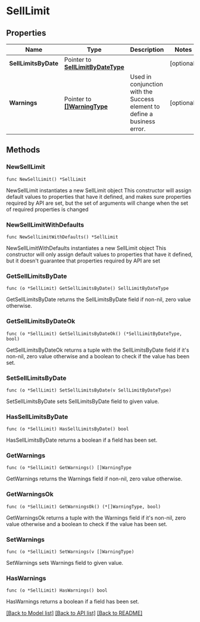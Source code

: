 # SellLimit

## Properties

Name | Type | Description | Notes
------------ | ------------- | ------------- | -------------
**SellLimitsByDate** | Pointer to [**SellLimitByDateType**](SellLimitByDateType.md) |  | [optional] 
**Warnings** | Pointer to [**[]WarningType**](WarningType.md) | Used in conjunction with the Success element to define a business error. | [optional] 

## Methods

### NewSellLimit

`func NewSellLimit() *SellLimit`

NewSellLimit instantiates a new SellLimit object
This constructor will assign default values to properties that have it defined,
and makes sure properties required by API are set, but the set of arguments
will change when the set of required properties is changed

### NewSellLimitWithDefaults

`func NewSellLimitWithDefaults() *SellLimit`

NewSellLimitWithDefaults instantiates a new SellLimit object
This constructor will only assign default values to properties that have it defined,
but it doesn't guarantee that properties required by API are set

### GetSellLimitsByDate

`func (o *SellLimit) GetSellLimitsByDate() SellLimitByDateType`

GetSellLimitsByDate returns the SellLimitsByDate field if non-nil, zero value otherwise.

### GetSellLimitsByDateOk

`func (o *SellLimit) GetSellLimitsByDateOk() (*SellLimitByDateType, bool)`

GetSellLimitsByDateOk returns a tuple with the SellLimitsByDate field if it's non-nil, zero value otherwise
and a boolean to check if the value has been set.

### SetSellLimitsByDate

`func (o *SellLimit) SetSellLimitsByDate(v SellLimitByDateType)`

SetSellLimitsByDate sets SellLimitsByDate field to given value.

### HasSellLimitsByDate

`func (o *SellLimit) HasSellLimitsByDate() bool`

HasSellLimitsByDate returns a boolean if a field has been set.

### GetWarnings

`func (o *SellLimit) GetWarnings() []WarningType`

GetWarnings returns the Warnings field if non-nil, zero value otherwise.

### GetWarningsOk

`func (o *SellLimit) GetWarningsOk() (*[]WarningType, bool)`

GetWarningsOk returns a tuple with the Warnings field if it's non-nil, zero value otherwise
and a boolean to check if the value has been set.

### SetWarnings

`func (o *SellLimit) SetWarnings(v []WarningType)`

SetWarnings sets Warnings field to given value.

### HasWarnings

`func (o *SellLimit) HasWarnings() bool`

HasWarnings returns a boolean if a field has been set.


[[Back to Model list]](../README.md#documentation-for-models) [[Back to API list]](../README.md#documentation-for-api-endpoints) [[Back to README]](../README.md)


